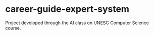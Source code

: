 # career-guide-expert-system
Project developed through the AI class on UNESC Computer Science course.
